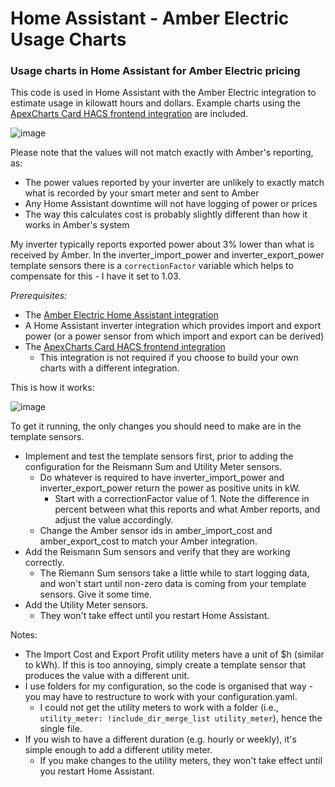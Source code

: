 # Home Assistant - Amber Electric Usage Charts
### Usage charts in Home Assistant for Amber Electric pricing

This code is used in Home Assistant with the Amber Electric integration to estimate usage in kilowatt hours and dollars. Example charts using the [ApexCharts Card HACS frontend integration](https://github.com/RomRider/apexcharts-card) are included.

![image](https://user-images.githubusercontent.com/25993713/234173654-b3e60742-90cc-4252-ad6d-4c55a3100b57.png)

Please note that the values will not match exactly with Amber's reporting, as:
* The power values reported by your inverter are unlikely to exactly match what is recorded by your smart meter and sent to Amber
* Any Home Assistant downtime will not have logging of power or prices
* The way this calculates cost is probably slightly different than how it works in Amber's system

My inverter typically reports exported power about 3% lower than what is received by Amber. In the inverter_import_power and inverter_export_power template sensors there is a `correctionFactor` variable which helps to compensate for this - I have it set to 1.03.

*Prerequisites:*
* The [Amber Electric Home Assistant integration](https://www.home-assistant.io/integrations/amberelectric)
* A Home Assistant inverter integration which provides import and export power (or a power sensor from which import and export can be derived)
* The [ApexCharts Card HACS frontend integration](https://github.com/RomRider/apexcharts-card)
  * This integration is not required if you choose to build your own charts with a different integration.

This is how it works:

![image](https://user-images.githubusercontent.com/25993713/234205815-c91cb1fb-e8ea-4cdd-ab06-51a63405d4ff.png)

To get it running, the only changes you should need to make are in the template sensors.
* Implement and test the template sensors first, prior to adding the configuration for the Reismann Sum and Utility Meter sensors.
  * Do whatever is required to have inverter_import_power and inverter_export_power return the power as positive units in kW.
    * Start with a correctionFactor value of 1. Note the difference in percent between what this reports and what Amber reports, and adjust the value accordingly.
  * Change the Amber sensor ids in amber_import_cost and amber_export_cost to match your Amber integration.
* Add the Reismann Sum sensors and verify that they are working correctly.
  * The Riemann Sum sensors take a little while to start logging data, and won't start until non-zero data is coming from your template sensors. Give it some time.
* Add the Utility Meter sensors.
  * They won't take effect until you restart Home Assistant.

Notes: 
* The Import Cost and Export Profit utility meters have a unit of $h (similar to kWh). If this is too annoying, simply create a template sensor that produces the value with a different unit.
* I use folders for my configuration, so the code is organised that way - you may have to restructure to work with your configuration.yaml.
  * I could not get the utility meters to work with a folder (i.e., `utility_meter: !include_dir_merge_list utility_meter`), hence the single file.
* If you wish to have a different duration (e.g. hourly or weekly), it's simple enough to add a different utility meter.
  * If you make changes to the utility meters, they won't take effect until you restart Home Assistant.
